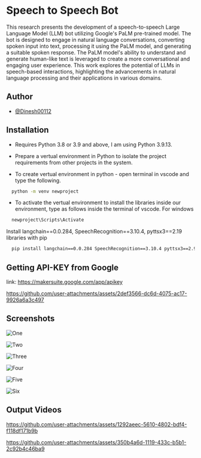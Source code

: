 
# Speech to Speech Bot

This research presents the development of a speech-to-speech Large Language Model (LLM) bot utilizing Google's PaLM pre-trained model. 
The bot is designed to engage in natural language conversations, converting spoken input into text, processing it using the PaLM model, and generating a suitable spoken response. 
The PaLM model's ability to understand and generate human-like text is leveraged to create a more conversational and engaging user experience. 
This work explores the potential of LLMs in speech-based interactions, highlighting the advancements in natural language processing and their applications in various domains.




## Author

- [@Dinesh00112](https://www.github.com/Dinesh00112)


## Installation

* Requires Python 3.8 or 3.9 and above, I am using Python 3.9.13.

* Prepare a vertual environment in Python to isolate the project requirements from other projects in the system.

* To create vertual environment in python - open terminal in vscode and type the following.
```bash
  python -m venv newproject
```
* To activate the vertual environment to install the libraries inside our environment, type as follows inside the terminal of vscode.
For windows
```bash
  newproject\Scripts\Activate
```

Install langchain==0.0.284, SpeechRecognition==3.10.4, pyttsx3==2.19 libraries with pip
```bash
  pip install langchain==0.0.284 SpeechRecognition==3.10.4 pyttsx3==2.91 
```

## Getting API-KEY from Google

link: https://makersuite.google.com/app/apikey

https://github.com/user-attachments/assets/2def3566-dc6d-4075-ac17-9926a6a3c497



## Screenshots
![One](https://github.com/user-attachments/assets/9a62fdee-9f5c-442e-97b9-ea10f4bc1f7b)

![Two](https://github.com/user-attachments/assets/0f2062d0-6995-4f88-b4fc-1e1a03ce2da9)

![Three](https://github.com/user-attachments/assets/14eabc46-544e-4d27-8e6a-3b70600a46ca)

![Four](https://github.com/user-attachments/assets/658eef9c-a5c1-4a81-98b7-ecd1c9a807b2)

![Five](https://github.com/user-attachments/assets/8c165906-1536-484d-ad2e-67a725641fc9)

![Six](https://github.com/user-attachments/assets/607e6346-745d-4c36-b456-4d85b8d95a41)

## Output Videos

https://github.com/user-attachments/assets/1292aeec-5610-4802-bdf4-f118df171b9b



https://github.com/user-attachments/assets/350b4a6d-1119-433c-b5b1-2c92b4c46ba9

